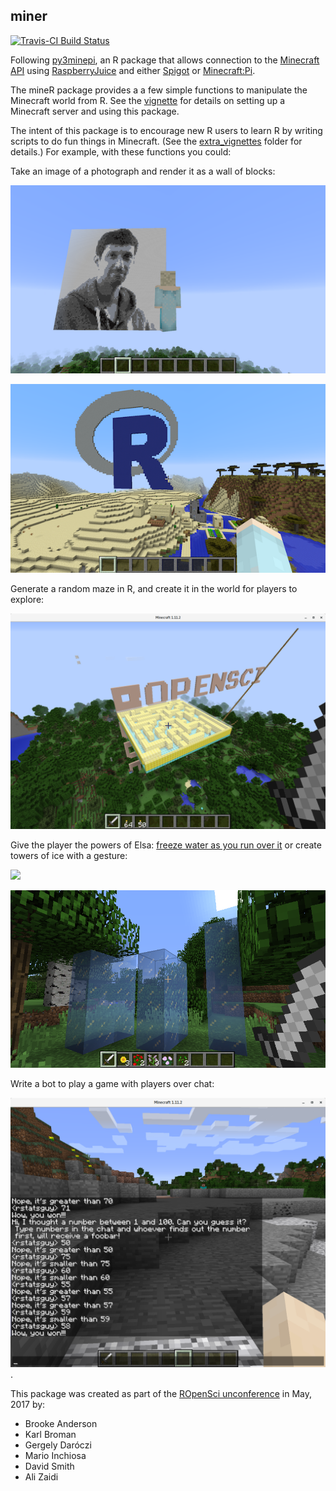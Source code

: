 ## miner

[![Travis-CI Build Status](https://travis-ci.org/kbroman/miner.svg?branch=master)](https://travis-ci.org/kbroman/miner>)

Following [py3minepi](https://github.com/py3minepi/py3minepi), an R package that allows
connection to the
[Minecraft API](http://www.stuffaboutcode.com/p/minecraft-api-reference.html)
using [RaspberryJuice](https://dev.bukkit.org/projects/raspberryjuice)
and either [Spigot](https://www.spigotmc.org/) or
[Minecraft:Pi](https://minecraft.net/en-us/edition/pi/).

The mineR package provides a a few simple functions to manipulate the Minecraft world from R. See
the [vignette](vignettes/mineR.Rmd) for details on setting up a Minecraft server and using
this package.

The 
intent of this package is to encourage new R users to learn R by writing scripts to do fun things
in Minecraft. (See the [extra_vignettes](extra_vignettes) folder for details.) 
For example, with these functions you could:

Take an image of a photograph and render it as a wall of blocks:

![](extra_vignettes/figure/karthik_minecraft.png)

![](extra_vignettes/figure/Rlogo_minecraft.png)

Generate a random maze in R, and create it in the world for players to explore:

![](extra_vignettes/figure/maze-minecraft.png)

Give the player the powers of Elsa: [freeze water as you run over it](https://youtu.be/6gcRyuj0smg)
or create towers of ice with a gesture:

![](extra_vignettes/figure/elsa-animated.gif) 

![](extra_vignettes/figure/ice_towers.png)

Write a bot to play a game with players over chat:

![](extra_vignettes/figure/guessnum.png). 

This package was created as part of the [ROpenSci unconference](http://unconf17.ropensci.org/)
in May, 2017 by:

* Brooke Anderson
* Karl Broman
* Gergely Daróczi
* Mario Inchiosa
* David Smith
* Ali Zaidi
